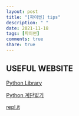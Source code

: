 ```yaml
---
layout: post
title: "[파이썬] tips"
description: " "
date: 2021-11-18
tags: [파이썬]
comments: true
share: true
---
```



USEFUL WEBSITE
---

[Python Library](https://docs.python.org/3/library/index.html)       

[Python 계단밟기](https://wikidocs.net/book/2070)          

[repl.it](https://repl.it/)     
